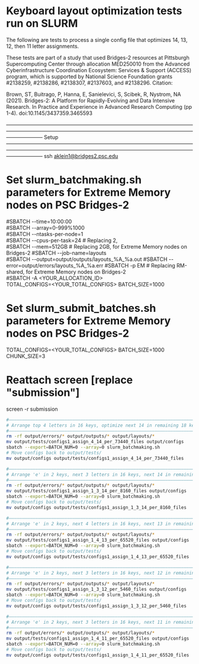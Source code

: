 # Keyboard layout optimization tests run on SLURM
The following are tests to process a single config file that 
optimizes 14, 13, 12, then 11 letter assignments.

These tests are part of a study that used Bridges-2 resources 
at Pittsburgh Supercomputing Center through allocation MED250010 
from the Advanced Cyberinfrastructure Coordination Ecosystem: 
Services & Support (ACCESS) program, which is supported by 
National Science Foundation grants #2138259, #2138286, #2138307, 
#2137603, and #2138296. Citation:

  Brown, ST, Buitrago, P, Hanna, E, Sanielevici, S, Scibek, R, 
  Nystrom, NA (2021). Bridges-2: A Platform for Rapidly-Evolving 
  and Data Intensive Research. In Practice and Experience in 
  Advanced Research Computing (pp 1-4). doi:10.1145/3437359.3465593

———————————————————————————————————————————————————————————————————————————————
Setup
———————————————————————————————————————————————————————————————————————————————
ssh aklein1@bridges2.psc.edu

# Set slurm_batchmaking.sh parameters for Extreme Memory nodes on PSC Bridges-2
#SBATCH --time=10:00:00       
#SBATCH --array=0-999%1000       
#SBATCH --ntasks-per-node=1   
#SBATCH --cpus-per-task=24    # Replacing 2,      
#SBATCH --mem=512GB           # Replacing 2GB, for Extreme Memory nodes on Bridges-2
#SBATCH --job-name=layouts     
#SBATCH --output=output/outputs/layouts_%A_%a.out
#SBATCH --error=output/errors/layouts_%A_%a.err
#SBATCH -p EM                 # Replacing RM-shared, for Extreme Memory nodes on Bridges-2   
#SBATCH -A <YOUR_ALLOCATION_ID>   
TOTAL_CONFIGS=<YOUR_TOTAL_CONFIGS> 
BATCH_SIZE=1000       

# Set slurm_submit_batches.sh parameters for Extreme Memory nodes on PSC Bridges-2
TOTAL_CONFIGS=<YOUR_TOTAL_CONFIGS>
BATCH_SIZE=1000                   
CHUNK_SIZE=3                        

# Reattach screen [replace "submission"]
screen -r submission

```bash
#———————————————————————————————————————————————————————————————————————————————
# Arrange top 4 letters in 16 keys, optimize next 14 in remaining 18 keys
#———————————————————————————————————————————————————————————————————————————————
rm -rf output/errors/* output/outputs/* output/layouts/*
mv output/tests/configs1_assign_4_14_per_73440_files output/configs
sbatch --export=BATCH_NUM=0 --array=0 slurm_batchmaking.sh
# Move configs back to output/tests/
mv output/configs output/tests/configs1_assign_4_14_per_73440_files

#———————————————————————————————————————————————————————————————————————————————
# Arrange 'e' in 2 keys, next 3 letters in 16 keys, next 14 in remaining 18 keys
#———————————————————————————————————————————————————————————————————————————————
rm -rf output/errors/* output/outputs/* output/layouts/*
mv output/tests/configs1_assign_1_3_14_per_8160_files output/configs
sbatch --export=BATCH_NUM=0 --array=0 slurm_batchmaking.sh
# Move configs back to output/tests/
mv output/configs output/tests/configs1_assign_1_3_14_per_8160_files

#———————————————————————————————————————————————————————————————————————————————
# Arrange 'e' in 2 keys, next 4 letters in 16 keys, next 13 in remaining 18 keys
#———————————————————————————————————————————————————————————————————————————————
rm -rf output/errors/* output/outputs/* output/layouts/*
mv output/tests/configs1_assign_1_4_13_per_65520_files output/configs
sbatch --export=BATCH_NUM=0 --array=0 slurm_batchmaking.sh
# Move configs back to output/tests/
mv output/configs output/tests/configs1_assign_1_4_13_per_65520_files

#———————————————————————————————————————————————————————————————————————————————
# Arrange 'e' in 2 keys, next 3 letters in 16 keys, next 12 in remaining 16 keys
#———————————————————————————————————————————————————————————————————————————————
rm -rf output/errors/* output/outputs/* output/layouts/*
mv output/tests/configs1_assign_1_3_12_per_5460_files output/configs
sbatch --export=BATCH_NUM=0 --array=0 slurm_batchmaking.sh
# Move configs back to output/tests/
mv output/configs output/tests/configs1_assign_1_3_12_per_5460_files

#———————————————————————————————————————————————————————————————————————————————
# Arrange 'e' in 2 keys, next 3 letters in 16 keys, next 11 in remaining 16 keys
#———————————————————————————————————————————————————————————————————————————————
rm -rf output/errors/* output/outputs/* output/layouts/*
mv output/tests/configs1_assign_1_4_11_per_65520_files output/configs
sbatch --export=BATCH_NUM=0 --array=0 slurm_batchmaking.sh
# Move configs back to output/tests/
mv output/configs output/tests/configs1_assign_1_4_11_per_65520_files
```